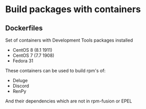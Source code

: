 # Build packages with containers

## Dockerfiles

Set of containers with Development Tools packages installed
* CentOS 8 (8.1 1911) 
* CentOS 7 (7.7 1908)
* Fedora 31 

These containers can be used to build rpm's of:
* Deluge
* Discord
* RenPy

And their dependencies which are not in rpm-fusion or EPEL
